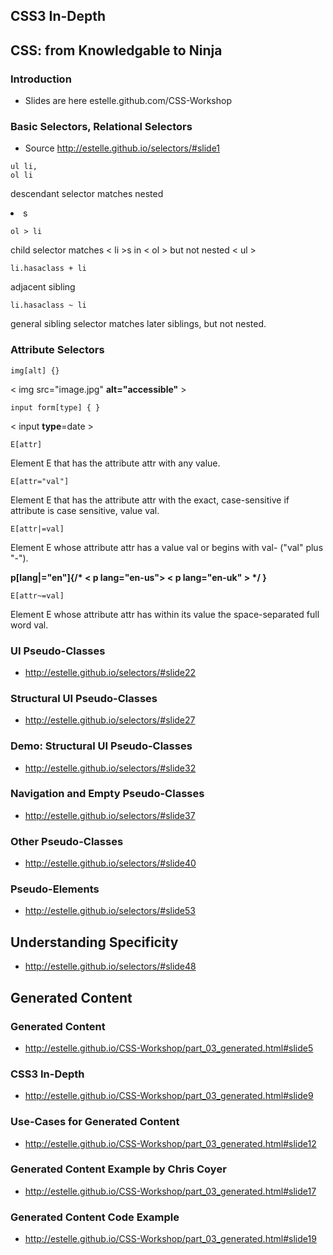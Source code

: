## __CSS3 In-Depth__

## CSS: from Knowledgable to Ninja

### Introduction

* Slides are here estelle.github.com/CSS-Workshop

### Basic Selectors, Relational Selectors

* Source  http://estelle.github.io/selectors/#slide1

```
ul li,
ol li
```

descendant selector matches nested <li>s 
```
ol > li
```

child selector matches < li >s in < ol > but not nested < ul >

```
li.hasaclass + li
```

adjacent sibling 

```
li.hasaclass ~ li
```

general sibling selector matches later siblings, but not nested. 

### Attribute Selectors

```
img[alt] {}
```

< img src="image.jpg" __alt="accessible"__ >

```
input form[type] { }
```

< input __type__=date >

```
E[attr]
```

Element E that has the attribute attr with any value.

```
E[attr="val"]
```
Element E that has the attribute attr with the exact, case-sensitive if attribute is case sensitive, value val.

```
E[attr|=val]
```

Element E whose attribute attr has a value val or begins with val- ("val" plus "-").

__p[lang|="en"]{/* < p lang="en-us">  < p lang="en-uk" > */ }__

```
E[attr~=val]
```

Element E whose attribute attr has within its value the space-separated full word val.

### UI Pseudo-Classes

* http://estelle.github.io/selectors/#slide22

### Structural UI Pseudo-Classes

* http://estelle.github.io/selectors/#slide27

### Demo: Structural UI Pseudo-Classes

* http://estelle.github.io/selectors/#slide32

### Navigation and Empty Pseudo-Classes

* http://estelle.github.io/selectors/#slide37

### Other Pseudo-Classes

* http://estelle.github.io/selectors/#slide40

### Pseudo-Elements

* http://estelle.github.io/selectors/#slide53

##  Understanding Specificity

* http://estelle.github.io/selectors/#slide48

## Generated Content

### Generated Content

* http://estelle.github.io/CSS-Workshop/part_03_generated.html#slide5

### CSS3 In-Depth

* http://estelle.github.io/CSS-Workshop/part_03_generated.html#slide9

### Use-Cases for Generated Content

* http://estelle.github.io/CSS-Workshop/part_03_generated.html#slide12

### Generated Content Example by Chris Coyer

* http://estelle.github.io/CSS-Workshop/part_03_generated.html#slide17

### Generated Content Code Example

* http://estelle.github.io/CSS-Workshop/part_03_generated.html#slide19




